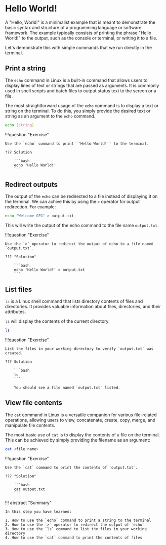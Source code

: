# Hello World!

A "Hello, World!" is a minimalist example that is meant to demonstrate the basic syntax and structure of a programming language or software framework. The example typically consists of printing the phrase "Hello World!" to the output, such as the console or terminal, or writing it to a file.

Let's demonstrate this with simple commands that we run directly in the terminal.

## Print a string

The `echo` command in Linux is a built-in command that allows users to display lines of text or strings that are passed as arguments. It is commonly used in shell scripts and batch files to output status text to the screen or a file.

The most straightforward usage of the `echo` command is to display a text or string on the terminal. To do this, you simply provide the desired text or string as an argument to the `echo` command.

```bash
echo [string]
```

!!!question "Exercise"

    Use the `echo` command to print `'Hello World!'` to the terminal.

    ??? Solution

        ```bash
        echo 'Hello World!'
        ```

## Redirect outputs

The output of the `echo` can be redirected to a file instead of displaying it on the terminal. We can achive this by using the `>` operator for output redirection. For example:

```bash
echo "Welcome GFG" > output.txt
```

This will write the output of the echo command to the file name `output.txt`. 

!!!question "Exercise"

    Use the `>` operator to redirect the output of echo to a file named `output.txt`.

    ??? "Solution"

        ```bash
        echo 'Hello World!' > output.txt
        ```

## List files

`ls` is a Linux shell command that lists directory contents of files and directories.  It provides valuable information about files, directories, and their attributes. 

`ls` will display the contents of the current directory. 

```bash
ls
```

!!!question "Exercise"  

    List the files in your working directory to verify `output.txt` was created.

    ??? Solution

        ```bash
        ls
        ```

        You should see a file named `output.txt` listed.

## View file contents

The `cat` command in Linux is a versatile companion for various file-related operations, allowing users to view, concatenate, create, copy, merge, and manipulate file contents.

The most basic use of `cat` is to display the contents of a file on the terminal. This can be achieved by simply providing the filename as an argument:

```bash
cat <file name>
```

!!!question "Exercise"

    Use the `cat` command to print the contents of `output.txt`.

    ??? "Solution"

        ```bash
        cat output.txt
        ```

!!! abstract "Summary"

    In this step you have learned:  

    1. How to use the `echo` command to print a string to the terminal
    2. How to use the `>` operator to redirect the output of `echo`
    3. How to use the `ls` command to list the files in your working directory
    4. How to use the `cat` command to print the contents of files
